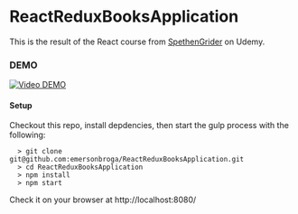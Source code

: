 # ReactReduxBooksApplication

This is the result of the React course from [SpethenGrider](https://github.com/StephenGrider) on Udemy. 

### DEMO ###

[![Video DEMO](http://s3.emerson.link/prints/2016-04-03-024917.jpg)](http://s3.emerson.link/prints/2016-04-01-000035.mp4)


#### Setup #####
Checkout this repo, install depdencies, then start the gulp process with the following:

```
  > git clone git@github.com:emersonbroga/ReactReduxBooksApplication.git
  > cd ReactReduxBooksApplication
  > npm install
  > npm start
```

Check it on your browser at http://localhost:8080/
